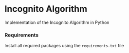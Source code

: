 # Incognito Algorithm

Implementation of the Incognito Algorithm in Python

### Requirements

Install all required packages using the `requirements.txt` file
